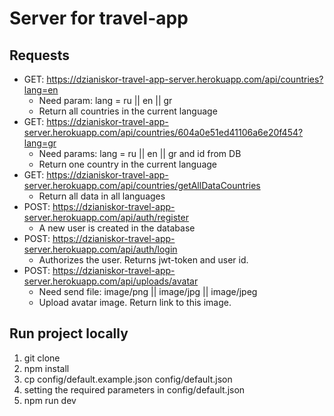 # Server for travel-app
## Requests
* GET: https://dzianiskor-travel-app-server.herokuapp.com/api/countries?lang=en
    * Need param: lang = ru || en || gr
    * Return all countries in the current language
* GET: https://dzianiskor-travel-app-server.herokuapp.com/api/countries/604a0e51ed41106a6e20f454?lang=gr
    * Need params: lang = ru || en || gr and id from DB
    * Return one country in the current language
* GET: https://dzianiskor-travel-app-server.herokuapp.com/api/countries/getAllDataCountries
  * Return all data in all languages
* POST: https://dzianiskor-travel-app-server.herokuapp.com/api/auth/register
  * А new user is created in the database
* POST: https://dzianiskor-travel-app-server.herokuapp.com/api/auth/login
  * Authorizes the user. Returns jwt-token and user id.
* POST: https://dzianiskor-travel-app-server.herokuapp.com/api/uploads/avatar
  * Need send file: image/png || image/jpg || image/jpeg
  * Upload avatar image. Return link to this image.

## Run project locally
1. git clone
2. npm install
3. cp config/default.example.json config/default.json
4. setting the required parameters in config/default.json
5. npm run dev

